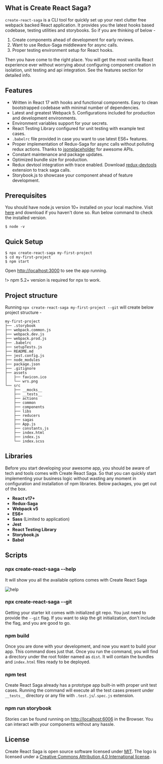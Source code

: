 ## What is Create React Saga?

`create-react-saga` is a CLI tool for quickly set up your next clutter free webpack backed React application. It provides you the latest hooks based codebase, testing utilities and storybooks. So if you are thinking of below -
1. Create components ahead of development for early reviews.
2. Want to use Redux-Saga middleware for async calls.
3. Proper testing environment setup for React hooks.

Then you have come to the right place. You will get the most vanilla React experience ever without worrying about configuring component creation in isolation, unit testing and api integration. See the features section for detailed info.

## Features
- Written in React 17 with hooks and functional components. Easy to clean bootstrapped codebase with minimal number of dependencies.
- Latest and greatest Webpack 5. Configurations included for production and development environments.
- Environment variables support for your secrets.
- React Testing Library configured for unit testing with example test cases.
- `.babelrc` file provided in case you want to use latest ES6+ features.
- Proper implementation of Redux-Saga for async calls without polluting redux actions. Thanks to <a href="https://jsonplaceholder.typicode.com" target="_blank">jsonplaceholder</a> for awesome APIs.
- Constant maintenance and package updates.
- Optimized bundle size for production.
- Redux devtool integration with trace enabled. Download <a href="https://chrome.google.com/webstore/detail/redux-devtools/lmhkpmbekcpmknklioeibfkpmmfibljd" target="_blank">redux-devtools</a> extension to track saga calls.
- Storybook.js to showcase your component ahead of feature development.

## Prerequisites
You should have node.js version 10+ installed on your local machine. Visit <a href="https://nodejs.org/en/download/" target="_blank">here</a> and download if you haven't done so. Run below command to check the installed version.

```
$ node -v
```
## Quick Setup
```
$ npx create-react-saga my-first-project
$ cd my-first-project
$ npm start
```
Open <u>http://localhost:3000</u> to see the app running.

!> npm 5.2+ version is required for npx to work.

## Project structure
Running `npx create-react-saga my-first-project --git` will create below project structure -

```
my-first-project
├── .storybook
├── webpack.common.js
├── webpack.dev.js
├── webpack.prod.js
├── .babelrc
├── setupTests.js
├── README.md
├── jest.config.js
├── node_modules
├── package.json
├── .gitignore
├── assets
│   ├── favicon.ico
│   └── wrs.png
└── src
    ├── __mocks__
    ├── __tests__
    ├── actions
    ├── common
    ├── components
    ├── libs
    ├── reducers
    ├── sagas
    ├── App.js
    ├── constants.js
    ├── index.html
    ├── index.js
    └── index.scss
```

## Libraries

Before you start developing your awesome app, you should be aware of tech and tools comes with Create React Saga. So that you can quickly start implementing your business logic without wasting any moment in configuration and installation of npm libraries. Below packages, you get out of the box.

- **React v17+**
- **Redux-Saga**
- **Webpack v5**
- **ES6+**
- **Sass** (Limited to application)
- **Jest**
- **React Testing Library**
- **Storybook.js**
- **Babel**

## Scripts

### npx create-react-saga --help
It will show you all the available options comes with Create React Saga

<p><img src="https://cdn.jsdelivr.net/npm/create-react-saga@0.7.7/images/help.png" alt="help"/></p>

### npx create-react-saga --git
Getting your starter kit comes with initialized git repo. You just need to provide the `--git` flag. If you want to skip the git initialization, don't include the flag, and you are good to go.

### npm build
Once you are done with your development, and now you want to build your app. This command does just that. Once you run the command, you will find a directory under the root folder named as `dist`. It will contain the bundles and `index.html` files ready to be deployed.

### npm test
Create React Saga already has a prototype app built-in with proper unit test cases. Running the command will execute all the test cases present under `__tests__` directory or any file with `.test.js`/`.spec.js` extension.

### npm run storybook
Stories can be found running on <u>http://localhost:6006</u> in the Browser. You can interact with your components without any hassle.
## License

Create React Saga is open source software licensed under <a href="https://github.com/sprakash57/create-react-saga/blob/master/LICENSE" target="_blank">MIT</a>. The logo is licensed under a <a href="https://creativecommons.org/licenses/by/4.0/" target="_blank">Creative Commons Attribution 4.0 International license</a>.
